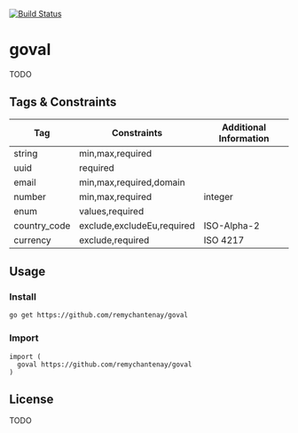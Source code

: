 [![Build Status](https://travis-ci.org/remychantenay/goval.svg?branch=master)](https://travis-ci.org/remychantenay/goval)

# goval
TODO

## Tags & Constraints
| Tag | Constraints | Additional Information |
| ------ | ------ | ------ |
| string | min,max,required | |
| uuid | required | |
| email | min,max,required,domain | |
| number | min,max,required | integer |
| enum | values,required | |
| country_code | exclude,excludeEu,required | ISO-Alpha-2 |
| currency | exclude,required | ISO 4217 |

## Usage
### Install
```bash
go get https://github.com/remychantenay/goval
```
### Import
```golang
import (
  goval https://github.com/remychantenay/goval
)
```

## License
TODO
